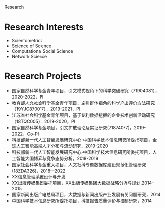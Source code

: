 Research
# Research Interests
* Scientometrics
* Science of Science
* Computational Social Science
* Network Science

# Research Projects
* 国家自然科学基金青年项目，引文模式视角下的科学突破研究（71904081），2020-2022，PI  
* 教育部人文社会科学基金青年项目，施引群体视角的科学产出评价方法研究（19YJC870017），2019-2021，PI  
* 江苏省社会科学基金青年项目，基于专利数据挖掘的企业技术创新活动研究（18TQC005），2019-2020，PI  
* 国家自然科学基金项目，引文扩散理论及实证研究(71874077)，2019-2022，Co-PI
* 科技部新一代人工智能发展研究中心-中国科学技术信息研究所委托项目，全球人工智能高端人才分布与流动研究，2019-2020
* 科技部新一代人工智能发展研究中心-中国科学技术信息研究所委托项目，人工智能大国博弈与竞争态势分析，2018-2019
* 国家社会科学基金重大项目，人文社科专题数据库建设规范化管理研究(18ZDA326)，2018—2022
* XX信息管理系统设计与开发
* XX出版传媒集团委托项目，XX出版传媒集团大数据战略分析与规划,2014-2015
* 国家新闻出版广电总局项目，大数据与新闻出版产业发展有关问题研究，2014
* 中国科学技术信息研究所委托项目，科技报告质量评价与控制研究，2014
